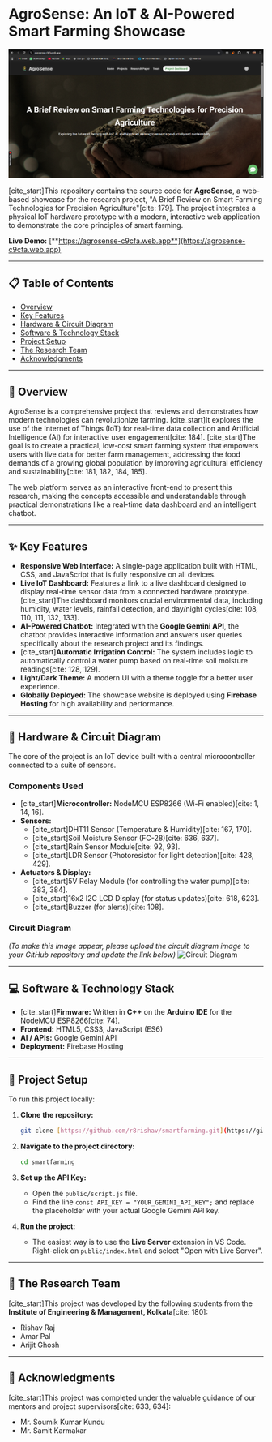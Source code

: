 # AgroSense: An IoT & AI-Powered Smart Farming Showcase

![AgroSense Deployed Website](preview.png)

[cite_start]This repository contains the source code for **AgroSense**, a web-based showcase for the research project, "A Brief Review on Smart Farming Technologies for Precision Agriculture"[cite: 179]. The project integrates a physical IoT hardware prototype with a modern, interactive web application to demonstrate the core principles of smart farming.

**Live Demo:** [**https://agrosense-c9cfa.web.app**](https://agrosense-c9cfa.web.app)

---

## 📋 Table of Contents
- [Overview](#-overview)
- [Key Features](#-key-features)
- [Hardware & Circuit Diagram](#-hardware--circuit-diagram)
- [Software & Technology Stack](#-software--technology-stack)
- [Project Setup](#-project-setup)
- [The Research Team](#-the-research-team)
- [Acknowledgments](#-acknowledgments)

---

## 🔎 Overview

AgroSense is a comprehensive project that reviews and demonstrates how modern technologies can revolutionize farming. [cite_start]It explores the use of the Internet of Things (IoT) for real-time data collection and Artificial Intelligence (AI) for interactive user engagement[cite: 184]. [cite_start]The goal is to create a practical, low-cost smart farming system that empowers users with live data for better farm management, addressing the food demands of a growing global population by improving agricultural efficiency and sustainability[cite: 181, 182, 184, 185].

The web platform serves as an interactive front-end to present this research, making the concepts accessible and understandable through practical demonstrations like a real-time data dashboard and an intelligent chatbot.

---

## ✨ Key Features

* **Responsive Web Interface:** A single-page application built with HTML, CSS, and JavaScript that is fully responsive on all devices.
* **Live IoT Dashboard:** Features a link to a live dashboard designed to display real-time sensor data from a connected hardware prototype. [cite_start]The dashboard monitors crucial environmental data, including humidity, water levels, rainfall detection, and day/night cycles[cite: 108, 110, 111, 132, 133].
* **AI-Powered Chatbot:** Integrated with the **Google Gemini API**, the chatbot provides interactive information and answers user queries specifically about the research project and its findings.
* [cite_start]**Automatic Irrigation Control:** The system includes logic to automatically control a water pump based on real-time soil moisture readings[cite: 128, 129].
* **Light/Dark Theme:** A modern UI with a theme toggle for a better user experience.
* **Globally Deployed:** The showcase website is deployed using **Firebase Hosting** for high availability and performance.

---

## 🔧 Hardware & Circuit Diagram

The core of the project is an IoT device built with a central microcontroller connected to a suite of sensors.

### Components Used
* [cite_start]**Microcontroller:** NodeMCU ESP8266 (Wi-Fi enabled)[cite: 1, 14, 16].
* **Sensors:**
    * [cite_start]DHT11 Sensor (Temperature & Humidity)[cite: 167, 170].
    * [cite_start]Soil Moisture Sensor (FC-28)[cite: 636, 637].
    * [cite_start]Rain Sensor Module[cite: 92, 93].
    * [cite_start]LDR Sensor (Photoresistor for light detection)[cite: 428, 429].
* **Actuators & Display:**
    * [cite_start]5V Relay Module (for controlling the water pump)[cite: 383, 384].
    * [cite_start]16x2 I2C LCD Display (for status updates)[cite: 618, 623].
    * [cite_start]Buzzer (for alerts)[cite: 108].

### Circuit Diagram
*(To make this image appear, please upload the circuit diagram image to your GitHub repository and update the link below)*
![Circuit Diagram](WhatsApp%20Image%202025-08-16%20at%2016.41.48.jpeg)

---

## 💻 Software & Technology Stack

* [cite_start]**Firmware:** Written in **C++** on the **Arduino IDE** for the NodeMCU ESP8266[cite: 74].
* **Frontend:** HTML5, CSS3, JavaScript (ES6)
* **AI / APIs:** Google Gemini API
* **Deployment:** Firebase Hosting

---

## 🚀 Project Setup

To run this project locally:

1.  **Clone the repository:**
    ```bash
    git clone [https://github.com/r8rishav/smartfarming.git](https://github.com/r8rishav/smartfarming.git)
    ```
2.  **Navigate to the project directory:**
    ```bash
    cd smartfarming
    ```
3.  **Set up the API Key:**
    * Open the `public/script.js` file.
    * Find the line `const API_KEY = "YOUR_GEMINI_API_KEY";` and replace the placeholder with your actual Google Gemini API key.

4.  **Run the project:**
    * The easiest way is to use the **Live Server** extension in VS Code. Right-click on `public/index.html` and select "Open with Live Server".

---

## 👥 The Research Team

[cite_start]This project was developed by the following students from the **Institute of Engineering & Management, Kolkata**[cite: 180]:

* Rishav Raj
* Amar Pal
* Arijit Ghosh

---

## 🙏 Acknowledgments

[cite_start]This project was completed under the valuable guidance of our mentors and project supervisors[cite: 633, 634]:

* Mr. Soumik Kumar Kundu
* Mr. Samit Karmakar
